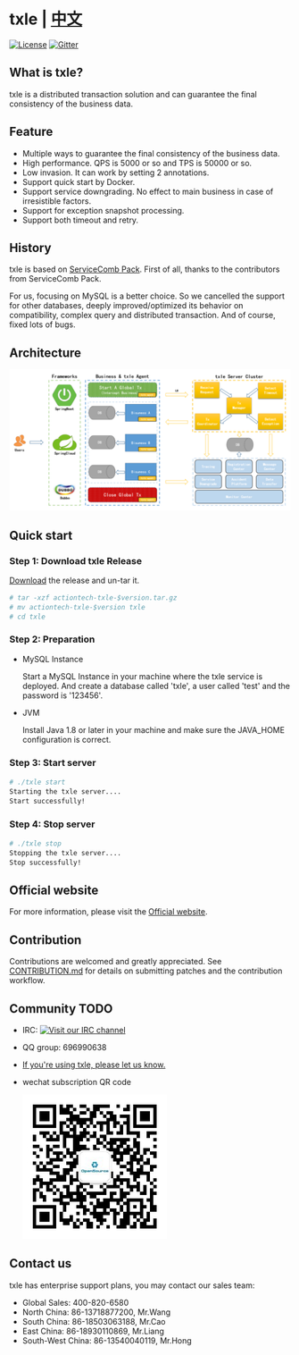 # txle | [中文](README_ZH.md)
[![License](https://img.shields.io/badge/license-Apache%202-4EB1BA.svg)](https://www.apache.org/licenses/LICENSE-2.0.html)
[![Gitter](https://img.shields.io/static/v1?label=chat&message=on&nbsp;gitter&color=F66FB2)](https://gitter.im/actiontech-txle/Lobby)

## What is txle?
txle is a distributed transaction solution and can guarantee the final consistency of the business data.
## Feature
* Multiple ways to guarantee the final consistency of the business data.
* High performance. QPS is 5000 or so and TPS is 50000 or so.
* Low invasion. It can work by setting 2 annotations.
* Support quick start by Docker.
* Support service downgrading. No effect to main business in case of irresistible factors.
* Support for exception snapshot processing.
* Support both timeout and retry.

## History
txle is based on [ServiceComb Pack](https://github.com/apache/servicecomb-pack). First of all, thanks to the contributors from ServiceComb Pack.

For us, focusing on MySQL is a better choice. So we cancelled the support for other databases, deeply improved/optimized its behavior on compatibility, complex query and distributed transaction. And of course, fixed lots of bugs.
## Architecture

![txle architecture](docs/txle-architecture.png)

## Quick start
### Step 1: Download txle Release
[Download](https://github.com/actiontech/txle/releases) the release and un-tar it.

```bash
# tar -xzf actiontech-txle-$version.tar.gz
# mv actiontech-txle-$version txle
# cd txle
```
### Step 2: Preparation
* MySQL Instance

    Start a MySQL Instance in your machine where the txle service is deployed. And create a database called 'txle', a user called 'test' and the password is '123456'.

* JVM

    Install Java 1.8 or later in your machine and make sure the JAVA_HOME configuration is correct.

### Step 3: Start server
```bash
# ./txle start
Starting the txle server....
Start successfully!
```
### Step 4: Stop server

```bash
# ./txle stop
Stopping the txle server....
Stop successfully!
```

## Official website

For more information, please visit the [Official website](https://opensource.actionsky.com/).

## Contribution

Contributions are welcomed and greatly appreciated. See [CONTRIBUTION.md](https://github.com/actiontech/txle/docs/CONTRIBUTION.md) for details on submitting patches and the contribution workflow.

## Community TODO

* IRC: [![Visit our IRC channel](https://kiwiirc.com/buttons/irc.freenode.net/txle.png)](https://kiwiirc.com/client/irc.freenode.net/?nick=user|?&theme=cli#txle)
* QQ group: 696990638
* [If you're using txle, please let us know.](https://wj.qq.com/s/2291106/09f4)
* wechat subscription QR code
  
  ![dble](./docs/QR_code.png)

## Contact us

txle has enterprise support plans, you may contact our sales team:

- Global Sales: 400-820-6580
- North China: 86-13718877200, Mr.Wang
- South China: 86-18503063188, Mr.Cao
- East China: 86-18930110869, Mr.Liang
- South-West China: 86-13540040119, Mr.Hong
